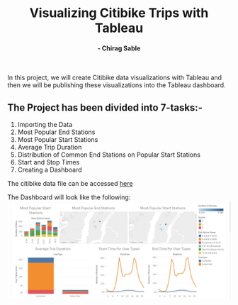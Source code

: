 <h1 align='center'> Visualizing Citibike Trips with Tableau</h1>
<h4 align='center'>- Chirag Sable</h4><br>

In this project, we will create Citibike data visualizations with Tableau and then we will be publishing these visualizations into the Tableau dashboard.

<h2>The Project has been divided into 7-tasks:- </h2>

1. Importing the Data
2. Most Popular End Stations
3. Most Popular Start Stations
4. Average Trip Duration
5. Distribution of Common End Stations on Popular Start Stations
6. Start and Stop Times
7. Creating a Dashboard


The citibike data file can be accessed [here](https://drive.google.com/file/d/1G4Sp1rXYas2bSCoRJ6EF6FCW-ImQwxVo/view?usp=sharing)

The Dashboard will look like the following:
<img src='1.JPG'></img>
